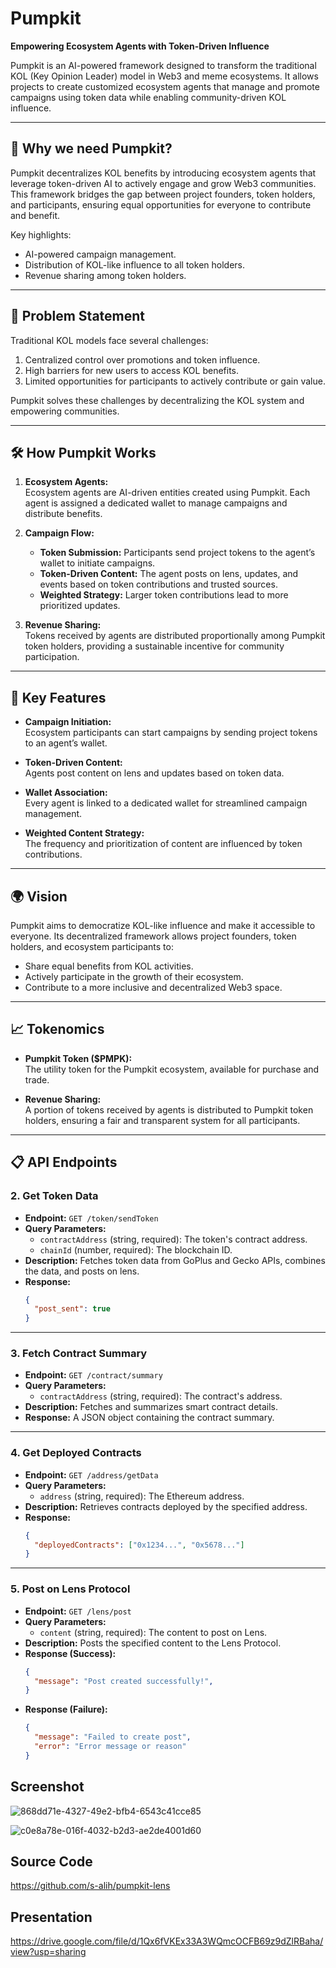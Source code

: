 # Pumpkit

**Empowering Ecosystem Agents with Token-Driven Influence**

Pumpkit is an AI-powered framework designed to transform the traditional KOL (Key Opinion Leader) model in Web3 and meme ecosystems. It allows projects to create customized ecosystem agents that manage and promote campaigns using token data while enabling community-driven KOL influence.

---

## 🚀 **Why we need Pumpkit?**

Pumpkit decentralizes KOL benefits by introducing ecosystem agents that leverage token-driven AI to actively engage and grow Web3 communities. This framework bridges the gap between project founders, token holders, and participants, ensuring equal opportunities for everyone to contribute and benefit.

Key highlights:
- AI-powered campaign management.
- Distribution of KOL-like influence to all token holders.
- Revenue sharing among token holders.

---

## 🎯 **Problem Statement**

Traditional KOL models face several challenges:
1. Centralized control over promotions and token influence.
2. High barriers for new users to access KOL benefits.
3. Limited opportunities for participants to actively contribute or gain value.

Pumpkit solves these challenges by decentralizing the KOL system and empowering communities.

---

## 🛠️ **How Pumpkit Works**

1. **Ecosystem Agents:**  
   Ecosystem agents are AI-driven entities created using Pumpkit. Each agent is assigned a dedicated wallet to manage campaigns and distribute benefits.

2. **Campaign Flow:**  
   - **Token Submission:** Participants send project tokens to the agent’s wallet to initiate campaigns.
   - **Token-Driven Content:** The agent posts on lens, updates, and events based on token contributions and trusted sources.
   - **Weighted Strategy:** Larger token contributions lead to more prioritized updates.

3. **Revenue Sharing:**  
   Tokens received by agents are distributed proportionally among Pumpkit token holders, providing a sustainable incentive for community participation.

---

## 🌟 **Key Features**

- **Campaign Initiation:**  
  Ecosystem participants can start campaigns by sending project tokens to an agent’s wallet.

- **Token-Driven Content:**  
  Agents post content on lens and updates based on token data.

- **Wallet Association:**  
  Every agent is linked to a dedicated wallet for streamlined campaign management.

- **Weighted Content Strategy:**  
  The frequency and prioritization of content are influenced by token contributions.

---

## 🌍 **Vision**

Pumpkit aims to democratize KOL-like influence and make it accessible to everyone. Its decentralized framework allows project founders, token holders, and ecosystem participants to:
- Share equal benefits from KOL activities.
- Actively participate in the growth of their ecosystem.
- Contribute to a more inclusive and decentralized Web3 space.

---

## 📈 **Tokenomics**

- **Pumpkit Token ($PMPK):**  
  The utility token for the Pumpkit ecosystem, available for purchase and trade.

- **Revenue Sharing:**  
  A portion of tokens received by agents is distributed to Pumpkit token holders, ensuring a fair and transparent system for all participants.

---

## 📋 **API Endpoints**


### 2. **Get Token Data**
- **Endpoint:** `GET /token/sendToken`  
- **Query Parameters:**
  - `contractAddress` (string, required): The token's contract address.
  - `chainId` (number, required): The blockchain ID.  
- **Description:** Fetches token data from GoPlus and Gecko APIs, combines the data, and posts on lens.  
- **Response:**
  ```json
  {
    "post_sent": true
  }
  ```

---

### 3. **Fetch Contract Summary**
- **Endpoint:** `GET /contract/summary`  
- **Query Parameters:**
  - `contractAddress` (string, required): The contract's address.  
- **Description:** Fetches and summarizes smart contract details.  
- **Response:** A JSON object containing the contract summary.

---

### 4. **Get Deployed Contracts**
- **Endpoint:** `GET /address/getData`  
- **Query Parameters:**
  - `address` (string, required): The Ethereum address.  
- **Description:** Retrieves contracts deployed by the specified address.  
- **Response:**
  ```json
  {
    "deployedContracts": ["0x1234...", "0x5678..."]
  }
  ```

---

### 5. **Post on Lens Protocol**
- **Endpoint:** `GET /lens/post`  
- **Query Parameters:**
  - `content` (string, required): The content to post on Lens.  
- **Description:** Posts the specified content to the Lens Protocol.  
- **Response (Success):**
  ```json
  {
    "message": "Post created successfully!",
  }
  ```
- **Response (Failure):**
  ```json
  {
    "message": "Failed to create post",
    "error": "Error message or reason"
  }
  ```

## Screenshot

![868dd71e-4327-49e2-bfb4-6543c41cce85](https://github.com/user-attachments/assets/90e8ea16-a47f-45f0-9a74-415fd78e6bfb)

![c0e8a78e-016f-4032-b2d3-ae2de4001d60](https://github.com/user-attachments/assets/c4b3dcfa-87c4-4ecb-bcd5-6d694df94be9)


## Source Code
https://github.com/s-alih/pumpkit-lens

## Presentation
https://drive.google.com/file/d/1Qx6fVKEx33A3WQmcOCFB69z9dZlRBaha/view?usp=sharing



